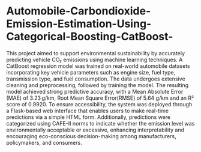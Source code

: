 # Automobile-Carbondioxide-Emission-Estimation-Using-Categorical-Boosting-CatBoost-
This project aimed to support environmental sustainability by accurately predicting vehicle CO₂ emissions using machine learning techniques. A CatBoost regression model was trained on real-world automobile datasets incorporating key vehicle parameters such as engine size, fuel type, transmission type, and fuel consumption. The data undergoes extensive cleaning and preprocessing, followed by training the model. The resulting model achieved strong predictive accuracy, with a Mean Absolute Error (MAE) of 3.23 g/km, Root Mean Square Error(RMSE) of 5.64 g/km and an R² score of 0.9920. To ensure accessibility, the system was deployed through a Flask-based web interface that enables users to make real-time predictions via a simple HTML form. Additionally, predictions were categorized using CAFE-II norms to indicate whether the emission level was environmentally acceptable or excessive, enhancing interpretability and encouraging eco-conscious decision-making among manufacturers, policymakers, and consumers.
